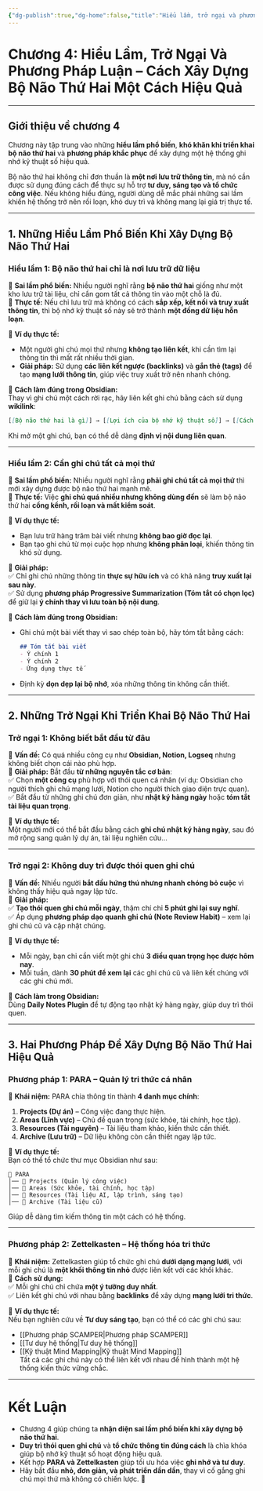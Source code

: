 ```yaml
---
{"dg-publish":true,"dg-home":false,"title":"Hiểu lầm, trở ngại và phương pháp luận","date":"2025-01-31","tags":["book","books/bo-nao-thu-hai"],"dg-path":"Books/Bộ Não Thứ Hai - Đồ Tử Bái/Chương 4 - Hiểu lầm, trở ngại và phương pháp luận.md","permalink":"/books/bo-nao-thu-hai-do-tu-bai/chuong-4-hieu-lam-tro-ngai-va-phuong-phap-luan/","dgPassFrontmatter":true,"noteIcon":"","updated":"2025-01-31T14:14:32.998+07:00"}
---
```


# **Chương 4: Hiểu Lầm, Trở Ngại Và Phương Pháp Luận – Cách Xây Dựng Bộ Não Thứ Hai Một Cách Hiệu Quả**
---

## **Giới thiệu về chương 4**

Chương này tập trung vào những **hiểu lầm phổ biến**, **khó khăn khi triển khai bộ não thứ hai** và **phương pháp khắc phục** để xây dựng một hệ thống ghi nhớ kỹ thuật số hiệu quả.

Bộ não thứ hai không chỉ đơn thuần là **một nơi lưu trữ thông tin**, mà nó cần được sử dụng đúng cách để thực sự hỗ trợ **tư duy, sáng tạo và tổ chức công việc**. Nếu không hiểu đúng, người dùng dễ mắc phải những sai lầm khiến hệ thống trở nên rối loạn, khó duy trì và không mang lại giá trị thực tế.

---

## **1. Những Hiểu Lầm Phổ Biến Khi Xây Dựng Bộ Não Thứ Hai**

### **Hiểu lầm 1: Bộ não thứ hai chỉ là nơi lưu trữ dữ liệu**

📌 **Sai lầm phổ biến:** Nhiều người nghĩ rằng **bộ não thứ hai** giống như một kho lưu trữ tài liệu, chỉ cần gom tất cả thông tin vào một chỗ là đủ.  
📌 **Thực tế:** Nếu chỉ lưu trữ mà không có cách **sắp xếp, kết nối và truy xuất thông tin**, thì bộ nhớ kỹ thuật số này sẽ trở thành **một đống dữ liệu hỗn loạn**.

🔹 **Ví dụ thực tế:**

- Một người ghi chú mọi thứ nhưng **không tạo liên kết**, khi cần tìm lại thông tin thì mất rất nhiều thời gian.
- **Giải pháp:** Sử dụng **các liên kết ngược (backlinks)** và **gắn thẻ (tags)** để tạo **mạng lưới thông tin**, giúp việc truy xuất trở nên nhanh chóng.

🔹 **Cách làm đúng trong Obsidian:**  
Thay vì ghi chú một cách rời rạc, hãy liên kết ghi chú bằng cách sử dụng **wikilink**:

```markdown
[[Bộ não thứ hai là gì]] → [[Lợi ích của bộ nhớ kỹ thuật số]] → [[Cách tổ chức ghi chú hiệu quả]]
```

Khi mở một ghi chú, bạn có thể dễ dàng **định vị nội dung liên quan**.

---

### **Hiểu lầm 2: Cần ghi chú tất cả mọi thứ**

📌 **Sai lầm phổ biến:** Nhiều người nghĩ rằng **phải ghi chú tất cả mọi thứ** thì mới xây dựng được bộ não thứ hai mạnh mẽ.  
📌 **Thực tế:** Việc **ghi chú quá nhiều nhưng không dùng đến** sẽ làm bộ não thứ hai **cồng kềnh, rối loạn và mất kiểm soát**.

🔹 **Ví dụ thực tế:**

- Bạn lưu trữ hàng trăm bài viết nhưng **không bao giờ đọc lại**.
- Bạn tạo ghi chú từ mọi cuộc họp nhưng **không phân loại**, khiến thông tin khó sử dụng.

🔹 **Giải pháp:**  
✅ Chỉ ghi chú những thông tin **thực sự hữu ích** và có khả năng **truy xuất lại sau này**.  
✅ Sử dụng **phương pháp Progressive Summarization (Tóm tắt có chọn lọc)** để giữ lại **ý chính thay vì lưu toàn bộ nội dung**.

🔹 **Cách làm đúng trong Obsidian:**

- Ghi chú một bài viết thay vì sao chép toàn bộ, hãy tóm tắt bằng cách:
    
    ```markdown
    ## Tóm tắt bài viết
    - Ý chính 1
    - Ý chính 2
    - Ứng dụng thực tế
    ```
    
- Định kỳ **dọn dẹp lại bộ nhớ**, xóa những thông tin không cần thiết.

---

## **2. Những Trở Ngại Khi Triển Khai Bộ Não Thứ Hai**

### **Trở ngại 1: Không biết bắt đầu từ đâu**

📌 **Vấn đề:** Có quá nhiều công cụ như **Obsidian, Notion, Logseq** nhưng không biết chọn cái nào phù hợp.  
📌 **Giải pháp:** Bắt đầu **từ những nguyên tắc cơ bản**:  
✅ Chọn **một công cụ** phù hợp với thói quen cá nhân (ví dụ: Obsidian cho người thích ghi chú mạng lưới, Notion cho người thích giao diện trực quan).  
✅ Bắt đầu từ những ghi chú đơn giản, như **nhật ký hàng ngày** hoặc **tóm tắt tài liệu quan trọng**.

🔹 **Ví dụ thực tế:**  
Một người mới có thể bắt đầu bằng cách **ghi chú nhật ký hàng ngày**, sau đó mở rộng sang quản lý dự án, tài liệu nghiên cứu...

---

### **Trở ngại 2: Không duy trì được thói quen ghi chú**

📌 **Vấn đề:** Nhiều người **bắt đầu hứng thú nhưng nhanh chóng bỏ cuộc** vì không thấy hiệu quả ngay lập tức.  
📌 **Giải pháp:**  
✅ **Tạo thói quen ghi chú mỗi ngày**, thậm chí chỉ **5 phút ghi lại suy nghĩ**.  
✅ Áp dụng **phương pháp dạo quanh ghi chú (Note Review Habit)** – xem lại ghi chú cũ và cập nhật chúng.

🔹 **Ví dụ thực tế:**

- Mỗi ngày, bạn chỉ cần viết một ghi chú **3 điều quan trọng học được hôm nay**.
- Mỗi tuần, dành **30 phút để xem lại** các ghi chú cũ và liên kết chúng với các ghi chú mới.

🔹 **Cách làm trong Obsidian:**  
Dùng **Daily Notes Plugin** để tự động tạo nhật ký hàng ngày, giúp duy trì thói quen.

---

## **3. Hai Phương Pháp Để Xây Dựng Bộ Não Thứ Hai Hiệu Quả**

### **Phương pháp 1: PARA – Quản lý tri thức cá nhân**

📌 **Khái niệm:** PARA chia thông tin thành **4 danh mục chính**:

1. **Projects (Dự án)** – Công việc đang thực hiện.
2. **Areas (Lĩnh vực)** – Chủ đề quan trọng (sức khỏe, tài chính, học tập).
3. **Resources (Tài nguyên)** – Tài liệu tham khảo, kiến thức cần thiết.
4. **Archive (Lưu trữ)** – Dữ liệu không còn cần thiết ngay lập tức.

🔹 **Ví dụ thực tế:**  
Bạn có thể tổ chức thư mục Obsidian như sau:

```
📂 PARA
│── 📂 Projects (Quản lý công việc)
│── 📂 Areas (Sức khỏe, tài chính, học tập)
│── 📂 Resources (Tài liệu AI, lập trình, sáng tạo)
│── 📂 Archive (Tài liệu cũ)
```

Giúp dễ dàng tìm kiếm thông tin một cách có hệ thống.

---

### **Phương pháp 2: Zettelkasten – Hệ thống hóa tri thức**

📌 **Khái niệm:** Zettelkasten giúp tổ chức ghi chú **dưới dạng mạng lưới**, với mỗi ghi chú là **một khối thông tin nhỏ** được liên kết với các khối khác.  
📌 **Cách sử dụng:**  
✅ Mỗi ghi chú chỉ chứa **một ý tưởng duy nhất**.  
✅ Liên kết ghi chú với nhau bằng **backlinks** để xây dựng **mạng lưới tri thức**.

🔹 **Ví dụ thực tế:**  
Nếu bạn nghiên cứu về **Tư duy sáng tạo**, bạn có thể có các ghi chú sau:

- [[Phương pháp SCAMPER\|Phương pháp SCAMPER]]
- [[Tư duy hệ thống\|Tư duy hệ thống]]
- [[Kỹ thuật Mind Mapping\|Kỹ thuật Mind Mapping]]  
    Tất cả các ghi chú này có thể liên kết với nhau để hình thành một hệ thống kiến thức vững chắc.

---

# **Kết Luận**

- Chương 4 giúp chúng ta **nhận diện sai lầm phổ biến khi xây dựng bộ não thứ hai**.
- **Duy trì thói quen ghi chú** và **tổ chức thông tin đúng cách** là chìa khóa giúp bộ nhớ kỹ thuật số hoạt động hiệu quả.
- Kết hợp **PARA và Zettelkasten** giúp tối ưu hóa việc **ghi nhớ và tư duy**.
- Hãy bắt đầu **nhỏ, đơn giản, và phát triển dần dần**, thay vì cố gắng ghi chú mọi thứ mà không có chiến lược. 🚀
